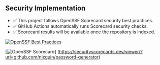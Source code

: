 ## Security Implementation

- ✅ This project follows OpenSSF Scorecard security best practices.
- ✅ GitHub Actions automatically runs Scorecard security checks.
- ✅ Scorecard results will be available once the repository is indexed.

[![OpenSSF Best Practices](https://www.bestpractices.dev/projects/10267/badge)](https://www.bestpractices.dev/projects/10267)

[![OpenSSF Scorecard](https://api.securityscorecards.dev/projects/nixguin/password-generator/badge)]
(https://securityscorecards.dev/viewer/?uri=github.com/nixguin/password-generator)



